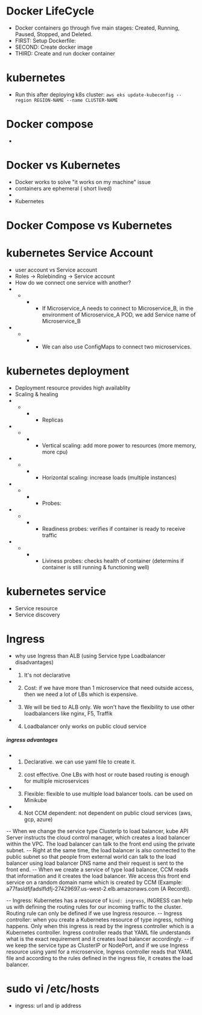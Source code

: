 # Docker LifeCycle
- Docker containers go through five main stages: Created, Running, Paused, Stopped, and Deleted. 
- FIRST: Setup Dockerfile:
- SECOND: Create docker image
- THIRD: Create and run docker container

# kubernetes
- Run this after deploying k8s cluster: `aws eks update-kubeconfig --region REGION-NAME --name CLUSTER-NAME`

# Docker compose
- 

# Docker vs Kubernetes
- Docker works to solve "it works on my machine" issue
- containers are ephemeral ( short lived)
- 
- Kubernetes

# Docker Compose vs Kubernetes


# kubernetes Service Account
- user account vs Service account
- Roles -> Rolebinding -> Service account
- How do we connect one service with another?
- - - - If Microservice_A needs to connect to Microservice_B, in the environment of Microservice_A POD, we add Service name of Microservice_B
- - - - We can also use ConfigMaps to connect two microservices.

# kubernetes deployment
- Deployment resource provides high availablity
- Scaling & healing 
- - - - Replicas
- - - - Vertical scaling: add more power to resources (more memory, more cpu)
- - - - Horizontal scaling: increase loads (multiple instances)
- - - - Probes: 
- - - - Readiness probes: verifies if container is ready to receive traffic
- - - - Liviness probes: checks health of container (determins if container is still running & functioning well)



# kubernetes service
- Service resource
- Service discovery

# Ingress
- why use Ingress than ALB (using Service type Loadbalancer disadvantages)
- 1) It's not declarative
- 2) Cost: if we have more than 1 microservice that need outside access, then we need a lot of LBs which is expensive.
- 3) We will be tied to ALB only. We won't have the flexibility to use other loadbalancers like nginx, F5, Traffik
- 4) Loadbalancer only works on public cloud service

 ##### ingress advantages
 - 1) Declarative.  we can use yaml file to create it.
 - 2) cost effective. One LBs with host or route based routing is enough for multiple microservices
 - 3) Flexible: flexible to use multiple load balancer tools. can be used on Minikube
 - 4) Not CCM dependent: not dependent on public cloud services (aws, gcp, azure)


-- When we change the service type ClusterIp to load balancer, kube API Server instructs the cloud control manager, which creates a load balancer within the VPC. The load balancer can talk to the front end using the private subnet.
-- Right at the same time, the load balancer is also connected to the public subnet so that people from external world can talk to the load balancer using load balancer DNS name and their request is sent to the front end. 
-- When we create a service of type load balancer, CCM reads that information and it creates the load balancer. We access this front end service on a random domain name which is created by CCM (Example: a77fasldfjfadslfldfj-27429697.us-west-2.elb.amazonaws.com (A Record)). 

 -- Ingress: Kubernetes has a resource of `kind: ingress`, INGRESS can help us with defining the routing rules for our incoming traffic to the cluster. Routing rule can only be defined if we use Ingress resource.
 -- Ingress controller: when you create a Kubernetes resource of type ingress, nothing happens.  Only when this ingress is read by the ingress controller which is a Kubernetes controller. Ingress controller reads that YAML file understands what is the exact requirement and it creates load balancer accordingly.
 -- if we keep the service type as ClusterIP or NodePort, and if we use Ingress resource using yaml for a microservice, Ingress controller reads that YAML file and according to the rules defined in the ingress file, it creates the load balancer.

 # sudo vi /etc/hosts
 - ingress: url and ip address